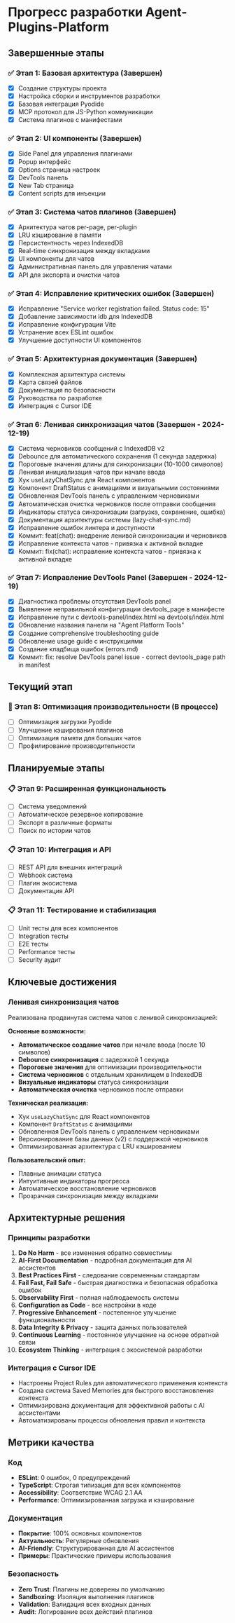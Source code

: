 # Прогресс разработки Agent-Plugins-Platform

## Завершенные этапы

### ✅ Этап 1: Базовая архитектура (Завершен)
- [x] Создание структуры проекта
- [x] Настройка сборки и инструментов разработки
- [x] Базовая интеграция Pyodide
- [x] MCP протокол для JS-Python коммуникации
- [x] Система плагинов с манифестами

### ✅ Этап 2: UI компоненты (Завершен)
- [x] Side Panel для управления плагинами
- [x] Popup интерфейс
- [x] Options страница настроек
- [x] DevTools панель
- [x] New Tab страница
- [x] Content scripts для инъекции

### ✅ Этап 3: Система чатов плагинов (Завершен)
- [x] Архитектура чатов per-page, per-plugin
- [x] LRU кэширование в памяти
- [x] Персистентность через IndexedDB
- [x] Real-time синхронизация между вкладками
- [x] UI компоненты для чатов
- [x] Административная панель для управления чатами
- [x] API для экспорта и очистки чатов

### ✅ Этап 4: Исправление критических ошибок (Завершен)
- [x] Исправление "Service worker registration failed. Status code: 15"
- [x] Добавление зависимости idb для IndexedDB
- [x] Исправление конфигурации Vite
- [x] Устранение всех ESLint ошибок
- [x] Улучшение доступности UI компонентов

### ✅ Этап 5: Архитектурная документация (Завершен)
- [x] Комплексная архитектура системы
- [x] Карта связей файлов
- [x] Документация по безопасности
- [x] Руководства по разработке
- [x] Интеграция с Cursor IDE

### ✅ Этап 6: Ленивая синхронизация чатов (Завершен - 2024-12-19)
- [x] Система черновиков сообщений с IndexedDB v2
- [x] Debounce для автоматического сохранения (1 секунда задержка)
- [x] Пороговые значения длины для синхронизации (10-1000 символов)
- [x] Ленивая инициализация чатов при начале ввода
- [x] Хук useLazyChatSync для React компонентов
- [x] Компонент DraftStatus с анимациями и визуальными состояниями
- [x] Обновленная DevTools панель с управлением черновиками
- [x] Автоматическая очистка черновиков после отправки сообщения
- [x] Индикаторы статуса синхронизации (загрузка, сохранение, ошибка)
- [x] Документация архитектуры системы (lazy-chat-sync.md)
- [x] Исправление ошибок линтера и доступности
- [x] Коммит: feat(chat): внедрение ленивой синхронизации и черновиков
- [x] Исправление контекста чатов - привязка к активной вкладке
- [x] Коммит: fix(chat): исправление контекста чатов - привязка к активной вкладке

### ✅ Этап 7: Исправление DevTools Panel (Завершен - 2024-12-19)
- [x] Диагностика проблемы отсутствия DevTools panel
- [x] Выявление неправильной конфигурации devtools_page в манифесте
- [x] Исправление пути с devtools-panel/index.html на devtools/index.html
- [x] Обновление названия панели на "Agent Platform Tools"
- [x] Создание comprehensive troubleshooting guide
- [x] Обновление usage guide с инструкциями
- [x] Создание кладбища ошибок (errors.md)
- [x] Коммит: fix: resolve DevTools panel issue - correct devtools_page path in manifest

## Текущий этап

### 🔄 Этап 8: Оптимизация производительности (В процессе)
- [ ] Оптимизация загрузки Pyodide
- [ ] Улучшение кэширования плагинов
- [ ] Оптимизация памяти для больших чатов
- [ ] Профилирование производительности

## Планируемые этапы

### 📋 Этап 9: Расширенная функциональность
- [ ] Система уведомлений
- [ ] Автоматическое резервное копирование
- [ ] Экспорт в различные форматы
- [ ] Поиск по истории чатов

### 📋 Этап 10: Интеграция и API
- [ ] REST API для внешних интеграций
- [ ] Webhook система
- [ ] Плагин экосистема
- [ ] Документация API

### 📋 Этап 11: Тестирование и стабилизация
- [ ] Unit тесты для всех компонентов
- [ ] Integration тесты
- [ ] E2E тесты
- [ ] Performance тесты
- [ ] Security аудит

## Ключевые достижения

### Ленивая синхронизация чатов
Реализована продвинутая система чатов с ленивой синхронизацией:

**Основные возможности:**
- **Автоматическое создание чатов** при начале ввода (после 10 символов)
- **Debounce синхронизация** с задержкой 1 секунда
- **Пороговые значения** для оптимизации производительности
- **Система черновиков** с отдельным хранилищем в IndexedDB
- **Визуальные индикаторы** статуса синхронизации
- **Автоматическая очистка** черновиков после отправки

**Техническая реализация:**
- Хук `useLazyChatSync` для React компонентов
- Компонент `DraftStatus` с анимациями
- Обновленная DevTools панель с управлением черновиками
- Версионирование базы данных (v2) с поддержкой черновиков
- Оптимизированная архитектура с LRU кэшированием

**Пользовательский опыт:**
- Плавные анимации статуса
- Интуитивные индикаторы прогресса
- Автоматическое восстановление черновиков
- Прозрачная синхронизация между вкладками

## Архитектурные решения

### Принципы разработки
1. **Do No Harm** - все изменения обратно совместимы
2. **AI-First Documentation** - подробная документация для AI ассистентов
3. **Best Practices First** - следование современным стандартам
4. **Fail Fast, Fail Safe** - быстрая диагностика и безопасная обработка ошибок
5. **Observability First** - полная наблюдаемость системы
6. **Configuration as Code** - все настройки в коде
7. **Progressive Enhancement** - постепенное улучшение функциональности
8. **Data Integrity & Privacy** - защита данных пользователей
9. **Continuous Learning** - постоянное улучшение на основе обратной связи
10. **Ecosystem Thinking** - интеграция с экосистемой разработки

### Интеграция с Cursor IDE
- Настроены Project Rules для автоматического применения контекста
- Создана система Saved Memories для быстрого восстановления контекста
- Оптимизирована документация для эффективной работы с AI ассистентами
- Автоматизированы процессы обновления правил и контекста

## Метрики качества

### Код
- **ESLint**: 0 ошибок, 0 предупреждений
- **TypeScript**: Строгая типизация для всех компонентов
- **Accessibility**: Соответствие WCAG 2.1 AA
- **Performance**: Оптимизированная загрузка и кэширование

### Документация
- **Покрытие**: 100% основных компонентов
- **Актуальность**: Регулярные обновления
- **AI-Friendly**: Структурированная для AI ассистентов
- **Примеры**: Практические примеры использования

### Безопасность
- **Zero Trust**: Плагины не доверены по умолчанию
- **Sandboxing**: Изоляция выполнения плагинов
- **Validation**: Валидация всех входных данных
- **Audit**: Логирование всех действий плагинов 